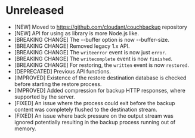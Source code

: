 # Unreleased

- [NEW] Moved to https://github.com/cloudant/couchbackup repository
- [NEW] API for using as library is more Node.js like.
- [BREAKING CHANGE] The --buffer option is now --buffer-size.
- [BREAKING CHANGE] Removed legacy 1.x API.
- [BREAKING CHANGE] The `writeerror` event is now just `error`.
- [BREAKING CHANGE] The `writecomplete` event is now `finished`.
- [BREAKING CHANGE] For restoring, the `written` event is now `restored`.
- [DEPRECATED] Previous API functions.
- [IMPROVED] Existence of the restore destination database is checked before
  starting the restore process.
- [IMPROVED] Added compression for backup HTTP responses, where supported by the
  server.
- [FIXED] An issue where the process could exit before the backup content was
  completely flushed to the destination stream.
- [FIXED] An issue where back pressure on the output stream was ignored
  potentially resulting in the backup process running out of memory.

